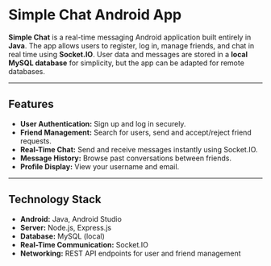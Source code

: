 # Simple Chat Android App

**Simple Chat** is a real-time messaging Android application built entirely in **Java**. The app allows users to register, log in, manage friends, and chat in real time using **Socket.IO**. User data and messages are stored in a **local MySQL database** for simplicity, but the app can be adapted for remote databases.

---

## Features

- **User Authentication:** Sign up and log in securely.
- **Friend Management:** Search for users, send and accept/reject friend requests.
- **Real-Time Chat:** Send and receive messages instantly using Socket.IO.
- **Message History:** Browse past conversations between friends.
- **Profile Display:** View your username and email.

---

## Technology Stack

- **Android:** Java, Android Studio
- **Server:** Node.js, Express.js
- **Database:** MySQL (local)
- **Real-Time Communication:** Socket.IO
- **Networking:** REST API endpoints for user and friend management
